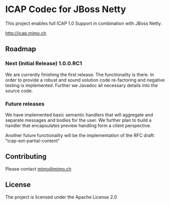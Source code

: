 ICAP Codec for JBoss Netty
=============

This project enables full ICAP 1.0 Support in combination with JBoss Netty.

http://icap.mimo.ch

Roadmap
------------

### Next (Initial Release) 1.0.0.RC1

We are currently finishing the first release. The functionality is there.
In order to provide a robust and sound solution code re-factoring and
negative testing is implemented. Further we Javadoc all necessary details
into the source code.

### Future releases

We have implemented basic semantic handlers that will aggregate and separate
messages and bodies for the user. We further plan to build a handler that
encapsulates preview handling form a client perspective.

Another future functionality will be the implementation of the RFC draft: "icap-ext-partial-content"

Contributing
------------

Please contact mimo@mimo.ch

License
------------

The project is licensed under the Apache License 2.0

